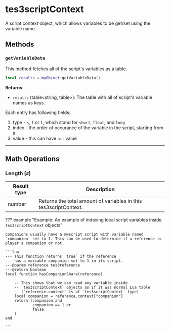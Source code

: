 # tes3scriptContext
<div class="search_terms" style="display: none">tes3scriptcontext, scriptcontext</div>

<!---
	This file is autogenerated. Do not edit this file manually. Your changes will be ignored.
	More information: https://github.com/MWSE/MWSE/tree/master/docs
-->

A script context object, which allows variables to be get/set using the variable name.

## Methods

### `getVariableData`
<div class="search_terms" style="display: none">getvariabledata, variabledata</div>

This method fetches all of the script's variables as a table.

```lua
local results = myObject:getVariableData()
```

**Returns**:

* `results` (table&lt;string, table&gt;): The table with all of script's variable names as keys.

Each entry has following fields:

 1. type  - `s`, `f` or `l`, which stand for `short`, `float`, and `long`
 2. index - the order of occurance of the variable in the script, starting from `0`
 3. value - this can have `nil` value


***

## Math Operations

### Length (`#`)

| Result type | Description |
| ----------- | ----------- |
| number | Returns the total amount of variables in this tes3scriptContext. |

??? example "Example: An example of indexing local script variables inside `tes3scriptContext` objects"

	Companions usually have a mwscript script with variable named `companion` set to 1. This can be used to determine if a reference is player's companion or not.

	```lua
	--- This function returns `true` if the reference
	--- has a variable companion set to 1 in its script.
	---@param reference tes3reference
	---@return boolean
	local function hasCompanionShare(reference)
	
		-- This shows that we can read any variable inside
		-- `tes3scriptContext` objects as if it was normal Lua table
		-- (`reference.context` is of `tes3scriptContext` type)
		local companion = reference.context["companion"]
		return (companion and
				companion == 1 or
				false
		)
	end

	```

